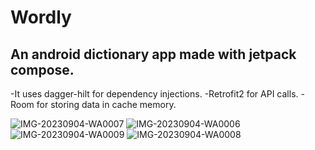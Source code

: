 # Wordly
## An android dictionary app made with jetpack compose.
-It uses dagger-hilt for dependency injections.
-Retrofit2 for API calls.
-Room for storing data in cache memory.

![IMG-20230904-WA0007](https://github.com/YadavYashvant/Wordly/assets/113130559/52386974-99e7-45ea-bcee-d7d17e7f22f7)
![IMG-20230904-WA0006](https://github.com/YadavYashvant/Wordly/assets/113130559/7eac49f4-ab42-446d-8118-b46210c1bbc0)
![IMG-20230904-WA0009](https://github.com/YadavYashvant/Wordly/assets/113130559/22c7014e-b556-44d8-ac04-c5f45757332e)
![IMG-20230904-WA0008](https://github.com/YadavYashvant/Wordly/assets/113130559/5dba54f5-f0d6-4a6d-882c-c6d24e875c31)
